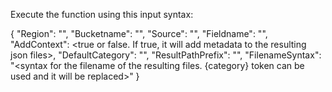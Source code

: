 Execute the function using this input syntax:

{
  "Region": "<AWS region code>",
  "Bucketname": "<AWS S3 bucket name>",
  "Source": "<Path to JSON file in the bucket>",
  "Fieldname": "<JSON field that will be used for splitting the array>",
  "AddContext": <true or false. If true, it will add metadata to the resulting json files>,
  "DefaultCategory": "<Name of default category>",
"ResultPathPrefix": "<AWS S3 prefix for the result files>",
"FilenameSyntax": "<syntax for the filename of the resulting files. {category} token can be used and it will be replaced>"
}
